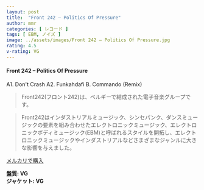```yaml
---
layout: post
title:  "Front 242 – Politics Of Pressure"
author: mmr
categories: [ レコード ]
tags: [ EBM, ノイズ ]
image: ../assets/images/Front 242 – Politics Of Pressure.jpg
rating: 4.5
v-rating: VG
---
```


#### Front 242 – Politics Of Pressure

A1. Don't Crash
A2. Funkahdafi
B. Commando (Remix)

> Front242(フロント242)は、ベルギーで結成された電子音楽グループです。

> Front242はインダストリアルミュージック、シンセパンク、ダンスミュージックの要素を組み合わせたエレクトロニックミュージック、エレクトロニックボディミュージック(EBM)と呼ばれるスタイルを開拓し、エレクトロニックミュージックやインダストリアルなどさまざまなジャンルに大きな影響を与えました。

[メルカリで購入](https://jp.mercari.com/item/m15772512003)

<div class="mt-4 mb-4 d-flex align-items-center">
<strong class="mr-1">盤質: VG</strong>
</div>
<div class="mt-4 mb-4 d-flex align-items-center">
<strong class="mr-1">ジャケット: VG</strong>
</div>
